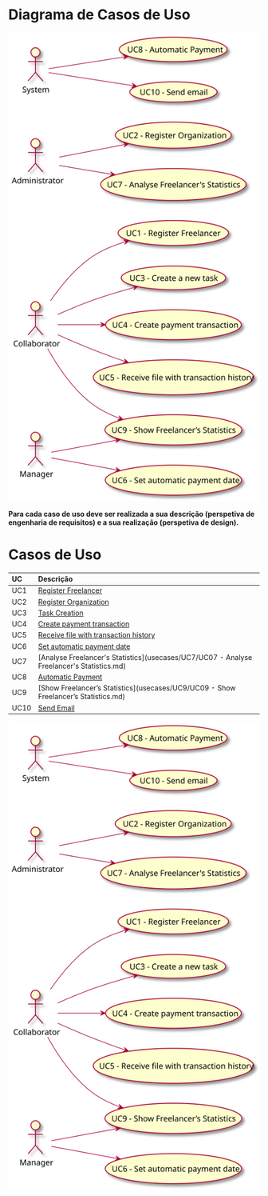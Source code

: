 # Diagrama de Casos de Uso

![Diagrama de Casos de Uso](DUC.svg)

**Para cada caso de uso deve ser realizada a sua descrição (perspetiva de engenharia de requisitos) e a sua realização (perspetiva de design).**

# Casos de Uso
| UC  | Descrição                                                               |                   
|:----|:------------------------------------------------------------------------|
| UC1 | [Register Freelancer](usecases/UC1/UC01_RegisterFreelancer.md)   |
| UC2 | [Register Organization](usecases/UC2/UC2_RegisterOrganization.md)|
| UC3 | [Task Creation](usecases/UC3/UC03_TaskCreation.md)|
| UC4 | [Create payment transaction](usecases/UC4/UC4_CreatePaymentTransaction.md)|
| UC5 | [Receive file with transaction history](usecases/UC5/UC5_ReceiveFileWithTransactionHistory.md) |
| UC6 | [Set automatic payment date](usecases/UC6/UC06_SetAutomaticPaymentDate.md)|
| UC7 | [Analyse Freelancer's Statistics](usecases/UC7/UC07 - Analyse Freelancer's Statistics.md)|
| UC8 | [Automatic Payment](usecases/UC8/UC8_AutomaticPayment.md)|
| UC9 | [Show Freelancer’s Statistics](usecases/UC9/UC09 - Show Freelancer’s Statistics.md)|
| UC10 | [Send Email](usecases/UC10/UC10_SendEmail.md)|

![DUC.svg](DUC.svg)
